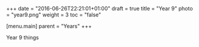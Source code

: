 +++
date = "2016-06-26T22:21:01+01:00"
draft = true
title = "Year 9"
photo = "year9.png"
weight = 3
toc = "false"

[menu.main]
  parent = "Years"
+++

Year 9 things
